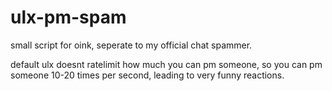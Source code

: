 # ulx-pm-spam
small script for oink, seperate to my official chat spammer.

default ulx doesnt ratelimit how much you can pm someone, so you can pm someone 10-20 times per second, leading to very funny reactions.
